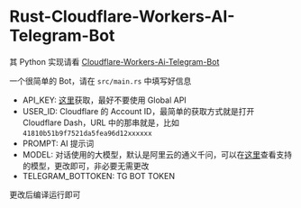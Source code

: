 # Rust-Cloudflare-Workers-AI-Telegram-Bot

其 Python 实现请看 [Cloudflare-Workers-Ai-Telegram-Bot](https://github.com/GenshinMinecraft/Cloudflare-Workers-Ai-Telegram-Bot)


一个很简单的 Bot，请在 `src/main.rs` 中填写好信息
- API_KEY: [这里](https://dash.cloudflare.com/profile/api-tokens)获取，最好不要使用 Global API
- USER_ID: Cloudflare 的 Account ID，最简单的获取方式就是打开 Cloudflare Dash，URL 中的那串就是，比如 `41810b51b9f7521da5fea96d12xxxxxx`
- PROMPT: AI 提示词
- MODEL: 对话使用的大模型，默认是阿里云的通义千问，可以在[这里](https://developers.cloudflare.com/workers-ai/models/)查看支持的模型，更改即可，非必要无需更改
- TELEGRAM_BOTTOKEN: TG BOT TOKEN

更改后编译运行即可
